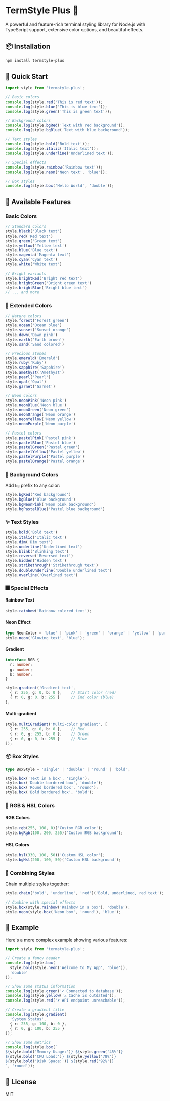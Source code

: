 # TermStyle Plus 🎨

A powerful and feature-rich terminal styling library for Node.js with TypeScript support, extensive color options, and beautiful effects.

## 📦 Installation

```bash
npm install termstyle-plus
```

## 🚀 Quick Start

```typescript
import style from 'termstyle-plus';

// Basic colors
console.log(style.red('This is red text'));
console.log(style.blue('This is blue text'));
console.log(style.green('This is green text'));

// Background colors
console.log(style.bgRed('Text with red background'));
console.log(style.bgBlue('Text with blue background'));

// Text styles
console.log(style.bold('Bold text'));
console.log(style.italic('Italic text'));
console.log(style.underline('Underlined text'));

// Special effects
console.log(style.rainbow('Rainbow text'));
console.log(style.neon('Neon text', 'blue'));

// Box styles
console.log(style.box('Hello World', 'double'));
```

## 🎨 Available Features

### Basic Colors
```typescript
// Standard colors
style.black('Black text')
style.red('Red text')
style.green('Green text')
style.yellow('Yellow text')
style.blue('Blue text')
style.magenta('Magenta text')
style.cyan('Cyan text')
style.white('White text')

// Bright variants
style.brightRed('Bright red text')
style.brightGreen('Bright green text')
style.brightBlue('Bright blue text')
// ... and more
```

### 🌈 Extended Colors

```typescript
// Nature colors
style.forest('Forest green')
style.ocean('Ocean blue')
style.sunset('Sunset orange')
style.dawn('Dawn pink')
style.earth('Earth brown')
style.sand('Sand colored')

// Precious stones
style.emerald('Emerald')
style.ruby('Ruby')
style.sapphire('Sapphire')
style.amethyst('Amethyst')
style.pearl('Pearl')
style.opal('Opal')
style.garnet('Garnet')

// Neon colors
style.neonPink('Neon pink')
style.neonBlue('Neon blue')
style.neonGreen('Neon green')
style.neonOrange('Neon orange')
style.neonYellow('Neon yellow')
style.neonPurple('Neon purple')

// Pastel colors
style.pastelPink('Pastel pink')
style.pastelBlue('Pastel blue')
style.pastelGreen('Pastel green')
style.pastelYellow('Pastel yellow')
style.pastelPurple('Pastel purple')
style.pastelOrange('Pastel orange')
```

### 🎯 Background Colors
Add `bg` prefix to any color:
```typescript
style.bgRed('Red background')
style.bgBlue('Blue background')
style.bgNeonPink('Neon pink background')
style.bgPastelBlue('Pastel blue background')
```

### ✨ Text Styles
```typescript
style.bold('Bold text')
style.italic('Italic text')
style.dim('Dim text')
style.underline('Underlined text')
style.blink('Blinking text')
style.reverse('Reversed text')
style.hidden('Hidden text')
style.strikethrough('Strikethrough text')
style.doubleUnderline('Double underlined text')
style.overline('Overlined text')
```

### 🎆 Special Effects

#### Rainbow Text
```typescript
style.rainbow('Rainbow colored text');
```

#### Neon Effect
```typescript
type NeonColor = 'blue' | 'pink' | 'green' | 'orange' | 'yellow' | 'purple';
style.neon('Glowing text', 'blue');
```

#### Gradient
```typescript
interface RGB {
  r: number;
  g: number;
  b: number;
}

style.gradient('Gradient text', 
  { r: 255, g: 0, b: 0 },    // Start color (red)
  { r: 0, g: 0, b: 255 }     // End color (blue)
);
```

#### Multi-gradient
```typescript
style.multiGradient('Multi-color gradient', [
  { r: 255, g: 0, b: 0 },    // Red
  { r: 0, g: 255, b: 0 },    // Green
  { r: 0, g: 0, b: 255 }     // Blue
]);
```

### 📦 Box Styles
```typescript
type BoxStyle = 'single' | 'double' | 'round' | 'bold';

style.box('Text in a box', 'single');
style.box('Double bordered box', 'double');
style.box('Round bordered box', 'round');
style.box('Bold bordered box', 'bold');
```

### 🎨 RGB & HSL Colors

#### RGB Colors
```typescript
style.rgb(255, 100, 0)('Custom RGB color');
style.bgRgb(100, 200, 255)('Custom RGB background');
```

#### HSL Colors
```typescript
style.hsl(330, 100, 50)('Custom HSL color');
style.bgHsl(200, 100, 50)('Custom HSL background');
```

### 🔗 Combining Styles
Chain multiple styles together:
```typescript
style.chain('bold', 'underline', 'red')('Bold, underlined, red text');

// Combine with special effects
style.box(style.rainbow('Rainbow in a box'), 'double');
style.neon(style.box('Neon box', 'round'), 'blue');
```

## 🎯 Example

Here's a more complex example showing various features:

```typescript
import style from 'termstyle-plus';

// Create a fancy header
console.log(style.box(
  style.bold(style.neon('Welcome to My App', 'blue')),
  'double'
));

// Show some status information
console.log(style.green('✓ Connected to database'));
console.log(style.yellow('⚠ Cache is outdated'));
console.log(style.red('✗ API endpoint unreachable'));

// Create a gradient title
console.log(style.gradient(
  'System Status',
  { r: 255, g: 100, b: 0 },
  { r: 0, g: 100, b: 255 }
));

// Show some metrics
console.log(style.box(`
${style.bold('Memory Usage:')} ${style.green('45%')}
${style.bold('CPU Load:')} ${style.yellow('78%')}
${style.bold('Disk Space:')} ${style.red('92%')}
`, 'round'));
```

## 📄 License

MIT